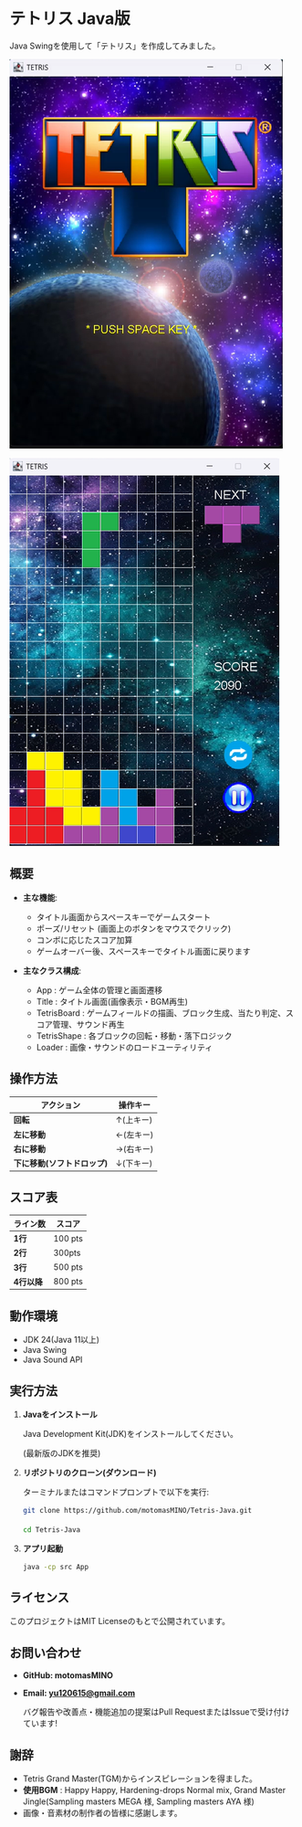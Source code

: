 # テトリス Java版
Java Swingを使用して「テトリス」を作成してみました。

![タイトル](screenshot1.png)

![ゲームプレイ](screenshot2.png)

## 概要
- **主な機能**:
  - タイトル画面からスペースキーでゲームスタート
  - ポーズ/リセット (画面上のボタンをマウスでクリック)
  - コンボに応じたスコア加算
  - ゲームオーバー後、スペースキーでタイトル画面に戻ります

- **主なクラス構成**:
  - App : ゲーム全体の管理と画面遷移
  - Title : タイトル画面(画像表示・BGM再生)
  - TetrisBoard : ゲームフィールドの描画、ブロック生成、当たり判定、スコア管理、サウンド再生
  - TetrisShape : 各ブロックの回転・移動・落下ロジック
  - Loader : 画像・サウンドのロードユーティリティ

## 操作方法
| アクション | 操作キー |
| ------------ | --------- |
| **回転** | ↑(上キー) |
| **左に移動** | ←(左キー) |
| **右に移動** | →(右キー) |
| **下に移動(ソフトドロップ)** | ↓(下キー) |

## スコア表
| ライン数 | スコア |
| ------------ | --------- |
| **1行** | 100 pts |
| **2行** | 300pts |
| **3行** | 500 pts |
| **4行以降** | 800 pts |

## 動作環境
- JDK 24(Java 11以上)
- Java Swing
- Java Sound API

## 実行方法
1. **Javaをインストール**

   Java Development Kit(JDK)をインストールしてください。

   (最新版のJDKを推奨)

2. **リポジトリのクローン(ダウンロード)**

   ターミナルまたはコマンドプロンプトで以下を実行:
   ```sh
   git clone https://github.com/motomasMINO/Tetris-Java.git

   cd Tetris-Java
3. **アプリ起動**
   ```sh
   java -cp src App
   ```
## ライセンス
このプロジェクトはMIT Licenseのもとで公開されています。

## お問い合わせ
- **GitHub: motomasMINO**
- **Email: yu120615@gmail.com**
 
  バグ報告や改善点・機能追加の提案はPull RequestまたはIssueで受け付けています!

## 謝辞
- Tetris Grand Master(TGM)からインスピレーションを得ました。
- **使用BGM** : Happy Happy, Hardening-drops Normal mix, Grand Master Jingle(Sampling masters MEGA 様, Sampling masters AYA 様)
- 画像・音素材の制作者の皆様に感謝します。
